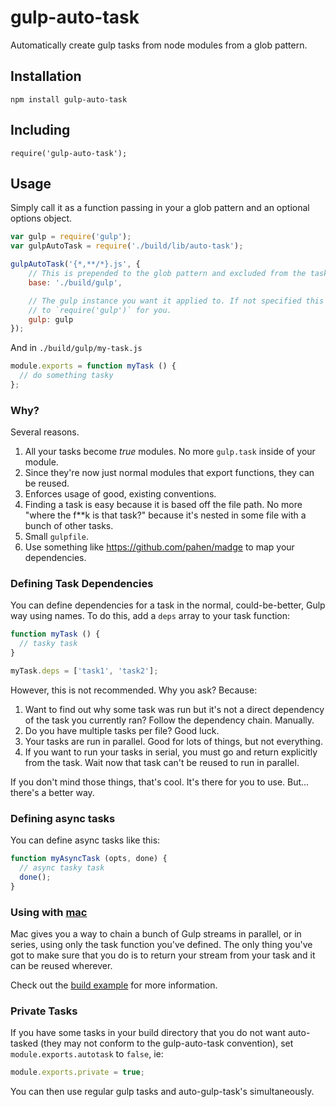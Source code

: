 # gulp-auto-task

Automatically create gulp tasks from node modules from a glob pattern.

## Installation

```
npm install gulp-auto-task
```

## Including

```
require('gulp-auto-task');
```

## Usage

Simply call it as a function passing in your a glob pattern and an optional options object.

```js
var gulp = require('gulp');
var gulpAutoTask = require('./build/lib/auto-task');

gulpAutoTask('{*,**/*}.js', {
    // This is prepended to the glob pattern and excluded from the task name.
    base: './build/gulp',

    // The gulp instance you want it applied to. If not specified this tries
    // to `require('gulp')` for you.
    gulp: gulp
});
```

And in `./build/gulp/my-task.js`

```js
module.exports = function myTask () {
  // do something tasky
};
```

### Why?

Several reasons.

1. All your tasks become *true* modules. No more `gulp.task` inside of your module.
2. Since they're now just normal modules that export functions, they can be reused.
3. Enforces usage of good, existing conventions.
4. Finding a task is easy because it is based off the file path. No more "where the f**k is that task?" because it's nested in some file with a bunch of other tasks.
5. Small `gulpfile`.
6. Use something like https://github.com/pahen/madge to map your dependencies.

### Defining Task Dependencies

You can define dependencies for a task in the normal, could-be-better, Gulp way using names. To do this, add a `deps` array to your task function:

```js
function myTask () {
  // tasky task
}

myTask.deps = ['task1', 'task2'];
```

However, this is not recommended. Why you ask? Because:

1. Want to find out why some task was run but it's not a direct dependency of the task you currently ran? Follow the dependency chain. Manually.
2. Do you have multiple tasks per file? Good luck.
3. Your tasks are run in parallel. Good for lots of things, but not everything.
4. If you want to run your tasks in serial, you must go and return explicitly from the task. Wait now that task can't be reused to run in parallel.

If you don't mind those things, that's cool. It's there for you to use. But... there's a better way.

### Defining async tasks

You can define async tasks like this:

```js
function myAsyncTask (opts, done) {
  // async tasky task
  done();
}
```

### Using with [mac](https://github.com/treshugart/mac)

Mac gives you a way to chain a bunch of Gulp streams in parallel, or in series, using only the task function you've defined. The only thing you've got to make sure that you do is to return your stream from your task and it can be reused wherever.

Check out the [build example](https://github.com/treshugart/mac#build-example) for more information.

### Private Tasks

If you have some tasks in your build directory that you do not want auto-tasked (they may not conform to the gulp-auto-task convention), set `module.exports.autotask` to `false`, ie:

```js
module.exports.private = true;
```

You can then use regular gulp tasks and auto-gulp-task's simultaneously.
